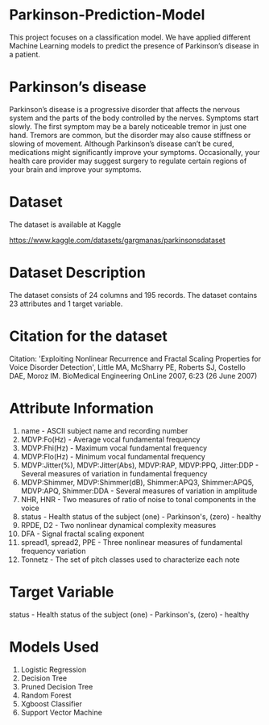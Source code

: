 # Parkinson-Prediction-Model

This project focuses on a classification model.
We have applied different Machine Learning models 
to predict the presence of Parkinson’s disease in a patient.

# Parkinson’s disease

Parkinson’s disease is a progressive disorder that affects the nervous system and the parts of the body controlled by the nerves. Symptoms start slowly. The first symptom may be a barely noticeable tremor in just one hand. Tremors are common, but the disorder may also cause stiffness or slowing of movement. Although Parkinson’s disease can’t be cured, medications might significantly improve your symptoms. Occasionally, your health care provider may suggest surgery to regulate certain regions of your brain and improve your symptoms.

# Dataset
The dataset is available at Kaggle

https://www.kaggle.com/datasets/gargmanas/parkinsonsdataset

# Dataset Description
The dataset consists of 24 columns and 195 records.
The dataset contains 23 attributes and 1 target variable.


# Citation for the dataset
Citation:
'Exploiting Nonlinear Recurrence and Fractal Scaling Properties for Voice Disorder Detection',
Little MA, McSharry PE, Roberts SJ, Costello DAE, Moroz IM.
BioMedical Engineering OnLine 2007, 6:23 (26 June 2007)

# Attribute Information
1. name - ASCII subject name and recording number
2. MDVP:Fo(Hz) - Average vocal fundamental frequency
3. MDVP:Fhi(Hz) - Maximum vocal fundamental frequency
4. MDVP:Flo(Hz) - Minimum vocal fundamental frequency
5. MDVP:Jitter(%), MDVP:Jitter(Abs), MDVP:RAP, MDVP:PPQ, Jitter:DDP - Several measures of variation in fundamental frequency
6. MDVP:Shimmer, MDVP:Shimmer(dB), Shimmer:APQ3, Shimmer:APQ5, MDVP:APQ, Shimmer:DDA - Several measures of variation in amplitude
7. NHR, HNR - Two measures of ratio of noise to tonal components in the voice
8. status - Health status of the subject (one) - Parkinson's, (zero) - healthy
9. RPDE, D2 - Two nonlinear dynamical complexity measures
10. DFA - Signal fractal scaling exponent
11. spread1, spread2, PPE - Three nonlinear measures of fundamental frequency variation
12. Tonnetz - The set of pitch classes used to characterize each note

# Target Variable
status - Health status of the subject (one) - Parkinson's, (zero) - healthy

# Models Used
1. Logistic Regression
2. Decision Tree
3. Pruned Decision Tree
4. Random Forest
5. Xgboost Classifier
6. Support Vector Machine

